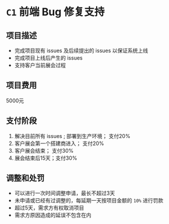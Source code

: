 # `C1` 前端 Bug 修复支持

## 项目描述

- 完成项目现有 issues 及后续提出的 issues 以保证系统上线
- 完成项目上线后产生的 issues
- 支持客户当前展会过程

## 项目费用

5000元

## 支付阶段

1. 解决目前所有 issues ; 部署到生产环境； 支付20%
2. 客户展会第一个搭建商进入； 支付20%
3. 客户展会结束； 支付30%
4. 展会结束后15天；支付30%

## 调整和处罚

- 可以进行一次时间调整申请，最长不超过3天
- 未申请或已经有过调整的，每延期一天按项目金额的 `10%` 进行罚款
- 超过5天，需求方有权取消项目
- 需求方原因造成的延误不包含在内
